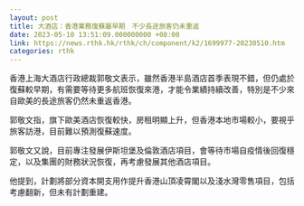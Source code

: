 ```yaml
---
layout: post
title: 大酒店：香港業務復蘇屬早期　不少長途旅客仍未重返
date: 2023-05-10 13:51:09.000000000 +08:00
link: https://news.rthk.hk/rthk/ch/component/k2/1699977-20230510.htm
categories: rthk
---
```


香港上海大酒店行政總裁郭敬文表示，雖然香港半島酒店首季表現不錯，但仍處於復蘇較早期，有需要等待更多航班恢復來港，才能令業績持續改善，特別是不少來自歐美的長途旅客仍然未重返香港。

郭敬文指，旗下歐美酒店恢復較快，房租明顯上升，但香港本地市場較小，要視乎旅客訪港，目前難以預測復蘇速度。

郭敬文又說，目前專注發展伊斯坦堡及倫敦酒店項目，會等待市場自疫情後回復穩定，以及集團的財務狀況恢復，再考慮發展其他酒店項目。

他提到，計劃將部分資本開支用作提升香港山頂凌霄閣以及淺水灣零售項目，包括考慮翻新，但未有計劃重建。
